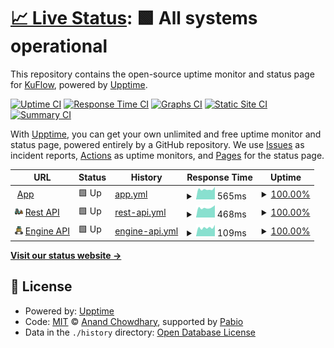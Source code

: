 # [📈 Live Status](https://kuflow.github.io/kuflow-status): <!--live status--> **🟩 All systems operational**

This repository contains the open-source uptime monitor and status page for [KuFlow](www.kuflow.com), powered by [Upptime](https://github.com/upptime/upptime).

[![Uptime CI](https://github.com/kuflow/kuflow-status/workflows/Uptime%20CI/badge.svg)](https://github.com/kuflow/kuflow-status/actions?query=workflow%3A%22Uptime+CI%22)
[![Response Time CI](https://github.com/kuflow/kuflow-status/workflows/Response%20Time%20CI/badge.svg)](https://github.com/kuflow/kuflow-status/actions?query=workflow%3A%22Response+Time+CI%22)
[![Graphs CI](https://github.com/kuflow/kuflow-status/workflows/Graphs%20CI/badge.svg)](https://github.com/kuflow/kuflow-status/actions?query=workflow%3A%22Graphs+CI%22)
[![Static Site CI](https://github.com/kuflow/kuflow-status/workflows/Static%20Site%20CI/badge.svg)](https://github.com/kuflow/kuflow-status/actions?query=workflow%3A%22Static+Site+CI%22)
[![Summary CI](https://github.com/kuflow/kuflow-status/workflows/Summary%20CI/badge.svg)](https://github.com/kuflow/kuflow-status/actions?query=workflow%3A%22Summary+CI%22)

With [Upptime](https://upptime.js.org), you can get your own unlimited and free uptime monitor and status page, powered entirely by a GitHub repository. We use [Issues](https://github.com/kuflow/kuflow-status/issues) as incident reports, [Actions](https://github.com/kuflow/kuflow-status/actions) as uptime monitors, and [Pages](https://kuflow.github.io/kuflow-status) for the status page.

<!--start: status pages-->
<!-- This summary is generated by Upptime (https://github.com/upptime/upptime) -->
<!-- Do not edit this manually, your changes will be overwritten -->
<!-- prettier-ignore -->
| URL | Status | History | Response Time | Uptime |
| --- | ------ | ------- | ------------- | ------ |
| <img alt="" src="https://raw.githubusercontent.com/kuflow/kuflow-status/master/assets/favicon.ico" height="13"> [App](https://app.kuflow.com) | 🟩 Up | [app.yml](https://github.com/kuflow/kuflow-status/commits/HEAD/history/app.yml) | <details><summary><img alt="Response time graph" src="./graphs/app/response-time-week.png" height="20"> 565ms</summary><br><a href="https://status.kuflow.com/history/app"><img alt="Response time 552" src="https://img.shields.io/endpoint?url=https%3A%2F%2Fraw.githubusercontent.com%2Fkuflow%2Fkuflow-status%2FHEAD%2Fapi%2Fapp%2Fresponse-time.json"></a><br><a href="https://status.kuflow.com/history/app"><img alt="24-hour response time 650" src="https://img.shields.io/endpoint?url=https%3A%2F%2Fraw.githubusercontent.com%2Fkuflow%2Fkuflow-status%2FHEAD%2Fapi%2Fapp%2Fresponse-time-day.json"></a><br><a href="https://status.kuflow.com/history/app"><img alt="7-day response time 565" src="https://img.shields.io/endpoint?url=https%3A%2F%2Fraw.githubusercontent.com%2Fkuflow%2Fkuflow-status%2FHEAD%2Fapi%2Fapp%2Fresponse-time-week.json"></a><br><a href="https://status.kuflow.com/history/app"><img alt="30-day response time 553" src="https://img.shields.io/endpoint?url=https%3A%2F%2Fraw.githubusercontent.com%2Fkuflow%2Fkuflow-status%2FHEAD%2Fapi%2Fapp%2Fresponse-time-month.json"></a><br><a href="https://status.kuflow.com/history/app"><img alt="1-year response time 552" src="https://img.shields.io/endpoint?url=https%3A%2F%2Fraw.githubusercontent.com%2Fkuflow%2Fkuflow-status%2FHEAD%2Fapi%2Fapp%2Fresponse-time-year.json"></a></details> | <details><summary><a href="https://status.kuflow.com/history/app">100.00%</a></summary><a href="https://status.kuflow.com/history/app"><img alt="All-time uptime 100.00%" src="https://img.shields.io/endpoint?url=https%3A%2F%2Fraw.githubusercontent.com%2Fkuflow%2Fkuflow-status%2FHEAD%2Fapi%2Fapp%2Fuptime.json"></a><br><a href="https://status.kuflow.com/history/app"><img alt="24-hour uptime 100.00%" src="https://img.shields.io/endpoint?url=https%3A%2F%2Fraw.githubusercontent.com%2Fkuflow%2Fkuflow-status%2FHEAD%2Fapi%2Fapp%2Fuptime-day.json"></a><br><a href="https://status.kuflow.com/history/app"><img alt="7-day uptime 100.00%" src="https://img.shields.io/endpoint?url=https%3A%2F%2Fraw.githubusercontent.com%2Fkuflow%2Fkuflow-status%2FHEAD%2Fapi%2Fapp%2Fuptime-week.json"></a><br><a href="https://status.kuflow.com/history/app"><img alt="30-day uptime 100.00%" src="https://img.shields.io/endpoint?url=https%3A%2F%2Fraw.githubusercontent.com%2Fkuflow%2Fkuflow-status%2FHEAD%2Fapi%2Fapp%2Fuptime-month.json"></a><br><a href="https://status.kuflow.com/history/app"><img alt="1-year uptime 100.00%" src="https://img.shields.io/endpoint?url=https%3A%2F%2Fraw.githubusercontent.com%2Fkuflow%2Fkuflow-status%2FHEAD%2Fapi%2Fapp%2Fuptime-year.json"></a></details>
| <img alt="" src="https://raw.githubusercontent.com/kuflow/kuflow-status/master/assets/api-rest-icon.svg" height="13"> [Rest API](https://api.kuflow.com) | 🟩 Up | [rest-api.yml](https://github.com/kuflow/kuflow-status/commits/HEAD/history/rest-api.yml) | <details><summary><img alt="Response time graph" src="./graphs/rest-api/response-time-week.png" height="20"> 468ms</summary><br><a href="https://status.kuflow.com/history/rest-api"><img alt="Response time 451" src="https://img.shields.io/endpoint?url=https%3A%2F%2Fraw.githubusercontent.com%2Fkuflow%2Fkuflow-status%2FHEAD%2Fapi%2Frest-api%2Fresponse-time.json"></a><br><a href="https://status.kuflow.com/history/rest-api"><img alt="24-hour response time 510" src="https://img.shields.io/endpoint?url=https%3A%2F%2Fraw.githubusercontent.com%2Fkuflow%2Fkuflow-status%2FHEAD%2Fapi%2Frest-api%2Fresponse-time-day.json"></a><br><a href="https://status.kuflow.com/history/rest-api"><img alt="7-day response time 468" src="https://img.shields.io/endpoint?url=https%3A%2F%2Fraw.githubusercontent.com%2Fkuflow%2Fkuflow-status%2FHEAD%2Fapi%2Frest-api%2Fresponse-time-week.json"></a><br><a href="https://status.kuflow.com/history/rest-api"><img alt="30-day response time 448" src="https://img.shields.io/endpoint?url=https%3A%2F%2Fraw.githubusercontent.com%2Fkuflow%2Fkuflow-status%2FHEAD%2Fapi%2Frest-api%2Fresponse-time-month.json"></a><br><a href="https://status.kuflow.com/history/rest-api"><img alt="1-year response time 451" src="https://img.shields.io/endpoint?url=https%3A%2F%2Fraw.githubusercontent.com%2Fkuflow%2Fkuflow-status%2FHEAD%2Fapi%2Frest-api%2Fresponse-time-year.json"></a></details> | <details><summary><a href="https://status.kuflow.com/history/rest-api">100.00%</a></summary><a href="https://status.kuflow.com/history/rest-api"><img alt="All-time uptime 100.00%" src="https://img.shields.io/endpoint?url=https%3A%2F%2Fraw.githubusercontent.com%2Fkuflow%2Fkuflow-status%2FHEAD%2Fapi%2Frest-api%2Fuptime.json"></a><br><a href="https://status.kuflow.com/history/rest-api"><img alt="24-hour uptime 100.00%" src="https://img.shields.io/endpoint?url=https%3A%2F%2Fraw.githubusercontent.com%2Fkuflow%2Fkuflow-status%2FHEAD%2Fapi%2Frest-api%2Fuptime-day.json"></a><br><a href="https://status.kuflow.com/history/rest-api"><img alt="7-day uptime 100.00%" src="https://img.shields.io/endpoint?url=https%3A%2F%2Fraw.githubusercontent.com%2Fkuflow%2Fkuflow-status%2FHEAD%2Fapi%2Frest-api%2Fuptime-week.json"></a><br><a href="https://status.kuflow.com/history/rest-api"><img alt="30-day uptime 100.00%" src="https://img.shields.io/endpoint?url=https%3A%2F%2Fraw.githubusercontent.com%2Fkuflow%2Fkuflow-status%2FHEAD%2Fapi%2Frest-api%2Fuptime-month.json"></a><br><a href="https://status.kuflow.com/history/rest-api"><img alt="1-year uptime 100.00%" src="https://img.shields.io/endpoint?url=https%3A%2F%2Fraw.githubusercontent.com%2Fkuflow%2Fkuflow-status%2FHEAD%2Fapi%2Frest-api%2Fuptime-year.json"></a></details>
| <img alt="" src="https://raw.githubusercontent.com/kuflow/kuflow-status/master/assets/api-engine-icon.svg" height="13"> [Engine API](engine.kuflow.com) | 🟩 Up | [engine-api.yml](https://github.com/kuflow/kuflow-status/commits/HEAD/history/engine-api.yml) | <details><summary><img alt="Response time graph" src="./graphs/engine-api/response-time-week.png" height="20"> 109ms</summary><br><a href="https://status.kuflow.com/history/engine-api"><img alt="Response time 110" src="https://img.shields.io/endpoint?url=https%3A%2F%2Fraw.githubusercontent.com%2Fkuflow%2Fkuflow-status%2FHEAD%2Fapi%2Fengine-api%2Fresponse-time.json"></a><br><a href="https://status.kuflow.com/history/engine-api"><img alt="24-hour response time 116" src="https://img.shields.io/endpoint?url=https%3A%2F%2Fraw.githubusercontent.com%2Fkuflow%2Fkuflow-status%2FHEAD%2Fapi%2Fengine-api%2Fresponse-time-day.json"></a><br><a href="https://status.kuflow.com/history/engine-api"><img alt="7-day response time 109" src="https://img.shields.io/endpoint?url=https%3A%2F%2Fraw.githubusercontent.com%2Fkuflow%2Fkuflow-status%2FHEAD%2Fapi%2Fengine-api%2Fresponse-time-week.json"></a><br><a href="https://status.kuflow.com/history/engine-api"><img alt="30-day response time 108" src="https://img.shields.io/endpoint?url=https%3A%2F%2Fraw.githubusercontent.com%2Fkuflow%2Fkuflow-status%2FHEAD%2Fapi%2Fengine-api%2Fresponse-time-month.json"></a><br><a href="https://status.kuflow.com/history/engine-api"><img alt="1-year response time 110" src="https://img.shields.io/endpoint?url=https%3A%2F%2Fraw.githubusercontent.com%2Fkuflow%2Fkuflow-status%2FHEAD%2Fapi%2Fengine-api%2Fresponse-time-year.json"></a></details> | <details><summary><a href="https://status.kuflow.com/history/engine-api">100.00%</a></summary><a href="https://status.kuflow.com/history/engine-api"><img alt="All-time uptime 100.00%" src="https://img.shields.io/endpoint?url=https%3A%2F%2Fraw.githubusercontent.com%2Fkuflow%2Fkuflow-status%2FHEAD%2Fapi%2Fengine-api%2Fuptime.json"></a><br><a href="https://status.kuflow.com/history/engine-api"><img alt="24-hour uptime 100.00%" src="https://img.shields.io/endpoint?url=https%3A%2F%2Fraw.githubusercontent.com%2Fkuflow%2Fkuflow-status%2FHEAD%2Fapi%2Fengine-api%2Fuptime-day.json"></a><br><a href="https://status.kuflow.com/history/engine-api"><img alt="7-day uptime 100.00%" src="https://img.shields.io/endpoint?url=https%3A%2F%2Fraw.githubusercontent.com%2Fkuflow%2Fkuflow-status%2FHEAD%2Fapi%2Fengine-api%2Fuptime-week.json"></a><br><a href="https://status.kuflow.com/history/engine-api"><img alt="30-day uptime 100.00%" src="https://img.shields.io/endpoint?url=https%3A%2F%2Fraw.githubusercontent.com%2Fkuflow%2Fkuflow-status%2FHEAD%2Fapi%2Fengine-api%2Fuptime-month.json"></a><br><a href="https://status.kuflow.com/history/engine-api"><img alt="1-year uptime 100.00%" src="https://img.shields.io/endpoint?url=https%3A%2F%2Fraw.githubusercontent.com%2Fkuflow%2Fkuflow-status%2FHEAD%2Fapi%2Fengine-api%2Fuptime-year.json"></a></details>

<!--end: status pages-->

[**Visit our status website →**](https://kuflow.github.io/kuflow-status)

## 📄 License

- Powered by: [Upptime](https://github.com/upptime/upptime)
- Code: [MIT](./LICENSE) © [Anand Chowdhary](https://anandchowdhary.com), supported by [Pabio](https://pabio.com)
- Data in the `./history` directory: [Open Database License](https://opendatacommons.org/licenses/odbl/1-0/)

